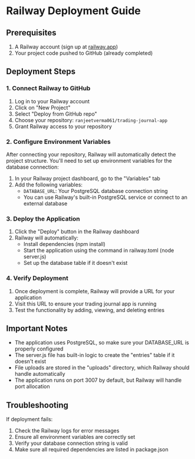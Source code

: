 # Railway Deployment Guide

## Prerequisites

1. A Railway account (sign up at [railway.app](https://railway.app))
2. Your project code pushed to GitHub (already completed)

## Deployment Steps

### 1. Connect Railway to GitHub

1. Log in to your Railway account
2. Click on "New Project"
3. Select "Deploy from GitHub repo"
4. Choose your repository: `ranjeetverma061/trading-journal-app`
5. Grant Railway access to your repository

### 2. Configure Environment Variables

After connecting your repository, Railway will automatically detect the project structure. You'll need to set up environment variables for the database connection:

1. In your Railway project dashboard, go to the "Variables" tab
2. Add the following variables:
   - `DATABASE_URL`: Your PostgreSQL database connection string
   - You can use Railway's built-in PostgreSQL service or connect to an external database

### 3. Deploy the Application

1. Click the "Deploy" button in the Railway dashboard
2. Railway will automatically:
   - Install dependencies (npm install)
   - Start the application using the command in railway.toml (node server.js)
   - Set up the database table if it doesn't exist

### 4. Verify Deployment

1. Once deployment is complete, Railway will provide a URL for your application
2. Visit this URL to ensure your trading journal app is running
3. Test the functionality by adding, viewing, and deleting entries

## Important Notes

- The application uses PostgreSQL, so make sure your DATABASE_URL is properly configured
- The server.js file has built-in logic to create the "entries" table if it doesn't exist
- File uploads are stored in the "uploads" directory, which Railway should handle automatically
- The application runs on port 3007 by default, but Railway will handle port allocation

## Troubleshooting

If deployment fails:
1. Check the Railway logs for error messages
2. Ensure all environment variables are correctly set
3. Verify your database connection string is valid
4. Make sure all required dependencies are listed in package.json

